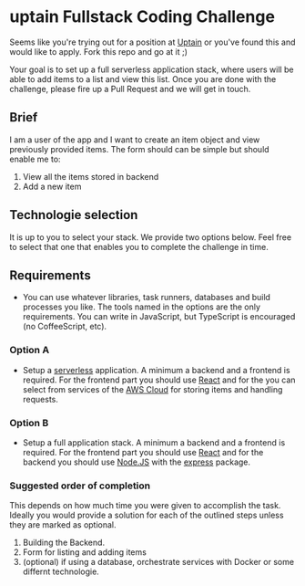 # uptain Fullstack Coding Challenge

Seems like you're trying out for a position at
[Uptain](https://uptain.de) or you've found this and would like to
apply.  Fork this repo and go at it ;)

Your goal is to set up a full serverless application stack, where users will be able to add items to a list and view this list. Once you are done with the challenge, please fire up a
Pull Request and we will get in touch.

## Brief

I am a user of the app and I want to create an item object and view
previously provided items. The form should can be simple but should enable me to:

1.  View all the items stored in backend
2.  Add a new item


## Technologie selection

It is up to you to select your stack. We provide two options below. Feel free to select that one that enables you to complete the challenge in time.

## Requirements

*   You can use whatever libraries, task runners, databases and build processes you
    like. The tools named in the options are the only requirements. You can write in JavaScript, but TypeScript is encouraged (no CoffeeScript, etc). 


### Option A

*   Setup a [serverless](https://serverless.com/) application. A minimum a backend and a frontend is required. 
    For the frontend part you should use [React](https://reactjs.org/) and for the you can select from services of the [AWS Cloud](https://aws.amazon.com) for storing items and handling requests.
    
### Option B

*   Setup a full application stack. A minimum a backend and a frontend is required. 
    For the frontend part you should use [React](https://reactjs.org/) and for the backend you should use [Node.JS](https://nodejs.org) with the [express](https://www.npmjs.com/package/express) package.


### Suggested order of completion

This depends on how much time you were given to accomplish the task.
Ideally you would provide a solution for each of the outlined steps
unless they are marked as optional.

1.  Building the Backend.
2.  Form for listing and adding items
3.  (optional) if using a database, orchestrate services with Docker or some differnt technologie.

